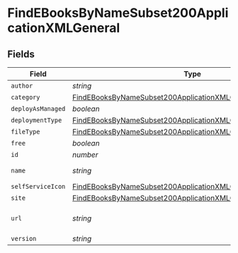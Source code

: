 # FindEBooksByNameSubset200ApplicationXMLGeneral


## Fields

| Field                                                                                                                                                     | Type                                                                                                                                                      | Required                                                                                                                                                  | Description                                                                                                                                               | Example                                                                                                                                                   |
| --------------------------------------------------------------------------------------------------------------------------------------------------------- | --------------------------------------------------------------------------------------------------------------------------------------------------------- | --------------------------------------------------------------------------------------------------------------------------------------------------------- | --------------------------------------------------------------------------------------------------------------------------------------------------------- | --------------------------------------------------------------------------------------------------------------------------------------------------------- |
| `author`                                                                                                                                                  | *string*                                                                                                                                                  | :heavy_minus_sign:                                                                                                                                        | N/A                                                                                                                                                       | Apple Inc.                                                                                                                                                |
| `category`                                                                                                                                                | [FindEBooksByNameSubset200ApplicationXMLGeneralCategory](../../models/operations/findebooksbynamesubset200applicationxmlgeneralcategory.md)               | :heavy_minus_sign:                                                                                                                                        | N/A                                                                                                                                                       |                                                                                                                                                           |
| `deployAsManaged`                                                                                                                                         | *boolean*                                                                                                                                                 | :heavy_minus_sign:                                                                                                                                        | N/A                                                                                                                                                       |                                                                                                                                                           |
| `deploymentType`                                                                                                                                          | [FindEBooksByNameSubset200ApplicationXMLGeneralDeploymentType](../../models/operations/findebooksbynamesubset200applicationxmlgeneraldeploymenttype.md)   | :heavy_minus_sign:                                                                                                                                        | N/A                                                                                                                                                       |                                                                                                                                                           |
| `fileType`                                                                                                                                                | [FindEBooksByNameSubset200ApplicationXMLGeneralFileType](../../models/operations/findebooksbynamesubset200applicationxmlgeneralfiletype.md)               | :heavy_minus_sign:                                                                                                                                        | N/A                                                                                                                                                       |                                                                                                                                                           |
| `free`                                                                                                                                                    | *boolean*                                                                                                                                                 | :heavy_minus_sign:                                                                                                                                        | N/A                                                                                                                                                       |                                                                                                                                                           |
| `id`                                                                                                                                                      | *number*                                                                                                                                                  | :heavy_minus_sign:                                                                                                                                        | N/A                                                                                                                                                       | 1                                                                                                                                                         |
| `name`                                                                                                                                                    | *string*                                                                                                                                                  | :heavy_check_mark:                                                                                                                                        | Name of the ebook                                                                                                                                         | iPhone User Guide for iOS 10.3                                                                                                                            |
| `selfServiceIcon`                                                                                                                                         | [FindEBooksByNameSubset200ApplicationXMLGeneralSelfServiceIcon](../../models/operations/findebooksbynamesubset200applicationxmlgeneralselfserviceicon.md) | :heavy_minus_sign:                                                                                                                                        | N/A                                                                                                                                                       |                                                                                                                                                           |
| `site`                                                                                                                                                    | [FindEBooksByNameSubset200ApplicationXMLGeneralSite](../../models/operations/findebooksbynamesubset200applicationxmlgeneralsite.md)                       | :heavy_minus_sign:                                                                                                                                        | N/A                                                                                                                                                       |                                                                                                                                                           |
| `url`                                                                                                                                                     | *string*                                                                                                                                                  | :heavy_minus_sign:                                                                                                                                        | Download URL for the ebook                                                                                                                                | https://itunes.apple.com/us/book/iphone-user-guide-for-ios-10-3/id1134772174?mt=11&amp;uo=4                                                               |
| `version`                                                                                                                                                 | *string*                                                                                                                                                  | :heavy_minus_sign:                                                                                                                                        | N/A                                                                                                                                                       |                                                                                                                                                           |